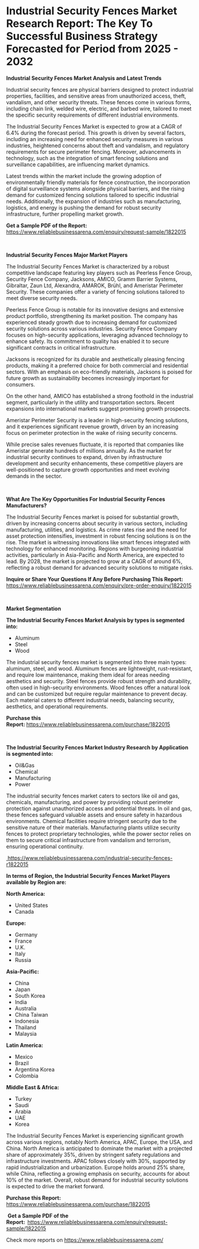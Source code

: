 <p><h1>Industrial Security Fences Market Research Report: The Key To Successful Business Strategy Forecasted for Period from 2025 - 2032</h1></p><p><strong>Industrial Security Fences Market Analysis and Latest Trends</strong></p>
<p><p>Industrial security fences are physical barriers designed to protect industrial properties, facilities, and sensitive areas from unauthorized access, theft, vandalism, and other security threats. These fences come in various forms, including chain link, welded wire, electric, and barbed wire, tailored to meet the specific security requirements of different industrial environments.</p><p>The Industrial Security Fences Market is expected to grow at a CAGR of 6.4% during the forecast period. This growth is driven by several factors, including an increasing need for enhanced security measures in various industries, heightened concerns about theft and vandalism, and regulatory requirements for secure perimeter fencing. Moreover, advancements in technology, such as the integration of smart fencing solutions and surveillance capabilities, are influencing market dynamics.</p><p>Latest trends within the market include the growing adoption of environmentally friendly materials for fence construction, the incorporation of digital surveillance systems alongside physical barriers, and the rising demand for customized fencing solutions tailored to specific industrial needs. Additionally, the expansion of industries such as manufacturing, logistics, and energy is pushing the demand for robust security infrastructure, further propelling market growth.</p></p>
<p><strong>Get a Sample PDF of the Report:&nbsp;</strong> <a href="https://www.reliablebusinessarena.com/enquiry/request-sample/1822015?utm_campaign=3024&utm_medium=2&utm_source=Github&utm_content=ia&utm_term=09042025&utm_id=industrial-security-fences">https://www.reliablebusinessarena.com/enquiry/request-sample/1822015</a></p>
<p>&nbsp;</p>
<p><strong>Industrial Security Fences Major Market Players</strong></p>
<p><p>The Industrial Security Fences Market is characterized by a robust competitive landscape featuring key players such as Peerless Fence Group, Security Fence Company, Jacksons, AMICO, Gramm Barrier Systems, Gibraltar, Zaun Ltd, Alexandra, AMAROK, Brühl, and Ameristar Perimeter Security. These companies offer a variety of fencing solutions tailored to meet diverse security needs.</p><p>Peerless Fence Group is notable for its innovative designs and extensive product portfolio, strengthening its market position. The company has experienced steady growth due to increasing demand for customized security solutions across various industries. Security Fence Company focuses on high-security applications, leveraging advanced technology to enhance safety. Its commitment to quality has enabled it to secure significant contracts in critical infrastructure.</p><p>Jacksons is recognized for its durable and aesthetically pleasing fencing products, making it a preferred choice for both commercial and residential sectors. With an emphasis on eco-friendly materials, Jacksons is poised for future growth as sustainability becomes increasingly important for consumers.</p><p>On the other hand, AMICO has established a strong foothold in the industrial segment, particularly in the utility and transportation sectors. Recent expansions into international markets suggest promising growth prospects.</p><p>Ameristar Perimeter Security is a leader in high-security fencing solutions, and it experiences significant revenue growth, driven by an increasing focus on perimeter protection in the wake of rising security concerns.</p><p>While precise sales revenues fluctuate, it is reported that companies like Ameristar generate hundreds of millions annually. As the market for industrial security continues to expand, driven by infrastructure development and security enhancements, these competitive players are well-positioned to capture growth opportunities and meet evolving demands in the sector.</p></p>
<p>&nbsp;</p>
<p><strong>What Are The Key Opportunities For Industrial Security Fences Manufacturers?</strong></p>
<p><p>The Industrial Security Fences market is poised for substantial growth, driven by increasing concerns about security in various sectors, including manufacturing, utilities, and logistics. As crime rates rise and the need for asset protection intensifies, investment in robust fencing solutions is on the rise. The market is witnessing innovations like smart fences integrated with technology for enhanced monitoring. Regions with burgeoning industrial activities, particularly in Asia-Pacific and North America, are expected to lead. By 2028, the market is projected to grow at a CAGR of around 6%, reflecting a robust demand for advanced security solutions to mitigate risks.</p></p>
<p><strong>Inquire or Share Your Questions If Any Before Purchasing This Report:</strong> <a href="https://www.reliablebusinessarena.com/enquiry/pre-order-enquiry/1822015?utm_campaign=3024&utm_medium=2&utm_source=Github&utm_content=ia&utm_term=09042025&utm_id=industrial-security-fences">https://www.reliablebusinessarena.com/enquiry/pre-order-enquiry/1822015</a></p>
<p>&nbsp;</p>
<p><strong>Market Segmentation</strong></p>
<p><strong>The Industrial Security Fences Market Analysis by types is segmented into:</strong></p>
<p><ul><li>Aluminum</li><li>Steel</li><li>Wood</li></ul></p>
<p><p>The industrial security fences market is segmented into three main types: aluminum, steel, and wood. Aluminum fences are lightweight, rust-resistant, and require low maintenance, making them ideal for areas needing aesthetics and security. Steel fences provide robust strength and durability, often used in high-security environments. Wood fences offer a natural look and can be customized but require regular maintenance to prevent decay. Each material caters to different industrial needs, balancing security, aesthetics, and operational requirements.</p></p>
<p><strong>Purchase this Report:&nbsp;</strong><a href="https://www.reliablebusinessarena.com/purchase/1822015?utm_campaign=3024&utm_medium=2&utm_source=Github&utm_content=ia&utm_term=09042025&utm_id=industrial-security-fences">https://www.reliablebusinessarena.com/purchase/1822015</a></p>
<p>&nbsp;</p>
<p><strong>The Industrial Security Fences Market Industry Research by Application is segmented into:</strong></p>
<p><ul><li>Oil&Gas</li><li>Chemical</li><li>Manufacturing</li><li>Power</li></ul></p>
<p><p>The industrial security fences market caters to sectors like oil and gas, chemicals, manufacturing, and power by providing robust perimeter protection against unauthorized access and potential threats. In oil and gas, these fences safeguard valuable assets and ensure safety in hazardous environments. Chemical facilities require stringent security due to the sensitive nature of their materials. Manufacturing plants utilize security fences to protect proprietary technologies, while the power sector relies on them to secure critical infrastructure from vandalism and terrorism, ensuring operational continuity.</p></p>
<p><a href="https://www.reliablebusinessarena.com/industrial-security-fences-r1822015?utm_campaign=3024&utm_medium=2&utm_source=Github&utm_content=ia&utm_term=09042025&utm_id=industrial-security-fences">&nbsp;https://www.reliablebusinessarena.com/industrial-security-fences-r1822015</a></p>
<p><strong>In terms of Region, the Industrial Security Fences Market Players available by Region are:</strong></p>
<p>
    <p> <strong> North America: </strong>
        <ul>
            <li>United States</li>
            <li>Canada</li>
        </ul>
        </p> 
    <p> <strong> Europe: </strong>
        <ul>
            <li>Germany</li>
            <li>France</li>
            <li>U.K.</li>
            <li>Italy</li>
            <li>Russia</li>
        </ul>
        </p> 
    <p> <strong> Asia-Pacific: </strong>
        <ul>
            <li>China</li>
            <li>Japan</li>
            <li>South Korea</li>
            <li>India</li>
            <li>Australia</li>
            <li>China Taiwan</li>
            <li>Indonesia</li>
            <li>Thailand</li>
            <li>Malaysia</li>
        </ul>
        </p> 
    <p> <strong> Latin America: </strong>
        <ul>
            <li>Mexico</li>
            <li>Brazil</li>
            <li>Argentina Korea</li>
            <li>Colombia</li>
        </ul>
        </p> 
    <p> <strong> Middle East & Africa: </strong>
        <ul>
            <li>Turkey</li>
            <li>Saudi</li>
            <li>Arabia</li>
            <li>UAE</li>
            <li>Korea</li>
        </ul>
    </p>
    </p>
<p><p>The Industrial Security Fences Market is experiencing significant growth across various regions, notably North America, APAC, Europe, the USA, and China. North America is anticipated to dominate the market with a projected share of approximately 35%, driven by stringent safety regulations and infrastructure investments. APAC follows closely with 30%, supported by rapid industrialization and urbanization. Europe holds around 25% share, while China, reflecting a growing emphasis on security, accounts for about 10% of the market. Overall, robust demand for industrial security solutions is expected to drive the market forward.</p></p>
<p><strong>Purchase this Report: </strong><a href="https://www.reliablebusinessarena.com/purchase/1822015?utm_campaign=3024&utm_medium=2&utm_source=Github&utm_content=ia&utm_term=09042025&utm_id=industrial-security-fences">https://www.reliablebusinessarena.com/purchase/1822015</a></p>
<p>&nbsp;<strong>Get a Sample PDF of the Report:&nbsp;&nbsp;</strong><a href="https://www.reliablebusinessarena.com/enquiry/request-sample/1822015?utm_campaign=3024&utm_medium=2&utm_source=Github&utm_content=ia&utm_term=09042025&utm_id=industrial-security-fences">https://www.reliablebusinessarena.com/enquiry/request-sample/1822015</a></p>
<p><strong></strong></p>
<p>Check more reports on <a href="https://www.reliablebusinessarena.com/?utm_campaign=3024&utm_medium=2&utm_source=Github&utm_content=ia&utm_term=09042025&utm_id=industrial-security-fences">https://www.reliablebusinessarena.com/</a></p>